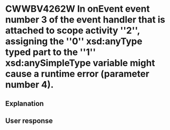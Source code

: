 # CWWBV4262W In onEvent event number 3 of the event handler that is attached to scope activity ''2'', assigning the ''0'' xsd:anyType typed part to the ''1'' xsd:anySimpleType variable might cause a runtime error (parameter number 4).

## Explanation

## User response